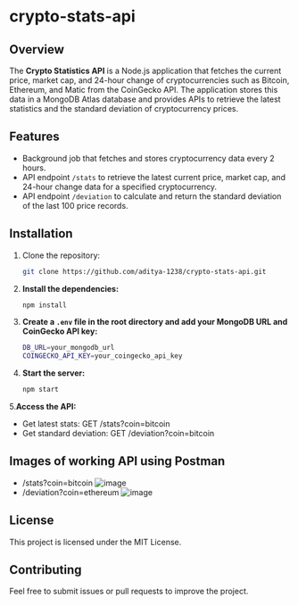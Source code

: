 # crypto-stats-api

## Overview
The **Crypto Statistics API** is a Node.js application that fetches the current price, market cap, and 24-hour change of cryptocurrencies such as Bitcoin, Ethereum, and Matic from the CoinGecko API. The application stores this data in a MongoDB Atlas database and provides APIs to retrieve the latest statistics and the standard deviation of cryptocurrency prices.

## Features
- Background job that fetches and stores cryptocurrency data every 2 hours.
- API endpoint `/stats` to retrieve the latest current price, market cap, and 24-hour change data for a specified cryptocurrency.
- API endpoint `/deviation` to calculate and return the standard deviation of the last 100 price records.

## Installation
1. Clone the repository:
   ```bash
   git clone https://github.com/aditya-1238/crypto-stats-api.git

2. **Install the dependencies:**
   ```bash
   npm install
   
3. **Create a `.env` file in the root directory and add your MongoDB URL and CoinGecko API key:**
   ```bash
   DB_URL=your_mongodb_url
   COINGECKO_API_KEY=your_coingecko_api_key

4. **Start the server:**
   ```bash
   npm start

5.**Access the API:**
- Get latest stats: GET /stats?coin=bitcoin
- Get standard deviation: GET /deviation?coin=bitcoin

## Images of working API using Postman

- /stats?coin=bitcoin
![image](https://github.com/user-attachments/assets/4b0f49d8-0429-4d25-aa1e-d0e373f3fc9b)
- /deviation?coin=ethereum
![image](https://github.com/user-attachments/assets/577677f4-89f9-4966-a96a-47f57b7c0847)

## License
This project is licensed under the MIT License.

## Contributing
Feel free to submit issues or pull requests to improve the project.


